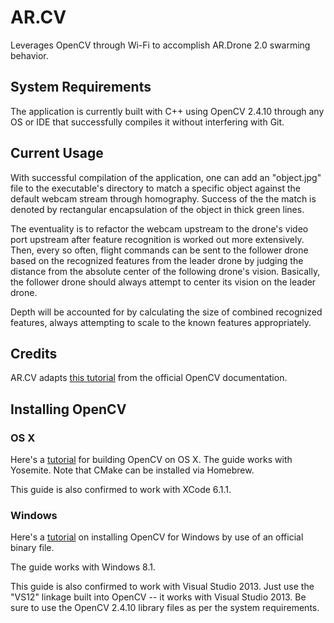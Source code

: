 # AR.CV
Leverages OpenCV through Wi-Fi to accomplish AR.Drone 2.0 swarming behavior.

## System Requirements
The application is currently built with C++ using OpenCV 2.4.10 through any OS or IDE that successfully compiles it without interfering with Git.

## Current Usage
With successful compilation of the application, one can add an "object.jpg" file to the executable's directory to match a specific object against the default webcam stream through homography. Success of the the match is denoted by rectangular encapsulation of the object in thick green lines.

The eventuality is to refactor the webcam upstream to the drone's video port upstream after feature recognition is worked out more extensively. Then, every so often, flight commands can be sent to the follower drone based on the recognized features from the leader drone by judging the distance from the absolute center of the following drone's vision. Basically, the follower drone should always attempt to center its vision on the leader drone.

Depth will be accounted for by calculating the size of combined recognized features, always attempting to scale to the known features appropriately.

## Credits
AR.CV adapts [this tutorial](http://docs.opencv.org/doc/tutorials/features2d/feature_homography/feature_homography.html) from the official OpenCV documentation.

## Installing OpenCV
### OS X
Here's a [tutorial](https://sites.google.com/site/yonasstephenfyp2013/updates/tutorialinstallingopencvonmacosxmountainlion) for building OpenCV on OS X. The guide works with Yosemite. Note that CMake can be installed via Homebrew.

This guide is also confirmed to work with XCode 6.1.1.

### Windows
Here's a [tutorial](http://www.anlak.com/2012/10/using-opencv-2-4-x-with-visual-studio-2010-tutorial.html) on installing OpenCV for Windows by use of an official binary file.

The guide works with Windows 8.1.

This guide is also confirmed to work with Visual Studio 2013. Just use the "VS12" linkage built into OpenCV -- it works with Visual Studio 2013. Be sure to use the OpenCV 2.4.10 library files as per the system requirements.

